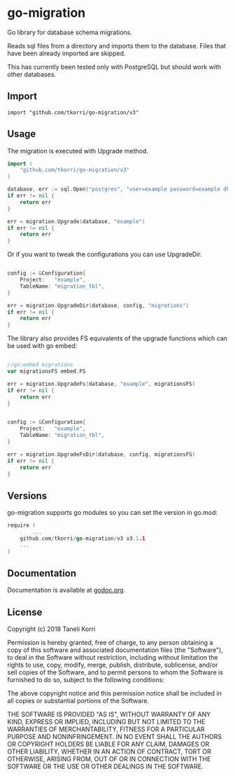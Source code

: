 # go-migration

Go library for database schema migrations.

Reads sql files from a directory and imports them to the database. Files that
have been already imported are skipped.

This has currently been tested only with PostgreSQL but should work with other
databases.

## Import

    import "github.com/tkorri/go-migration/v3"

## Usage

The migration is executed with Upgrade method.

```go
import (
    "github.com/tkorri/go-migration/v3"
)

database, err := sql.Open("postgres", "user=example password=example dbname=example sslmode=disable")
if err != nil {
    return err
}

err = migration.Upgrade(database, "example")
if err != nil {
    return err
}
```

Or if you want to tweak the configurations you can use UpgradeDir.

```go

config := &Configuration{
    Project:   "example",
    TableName: "migration_tbl",
}

err = migration.UpgradeDir(database, config, "migrations")
if err != nil {
    return err
}
```

The library also provides FS equivalents of the upgrade functions which can be used with go embed:

```go

//go:embed migrations
var migrationsFS embed.FS

err = migration.UpgradeFs(database, "example", migrationsFS)
if err != nil {
    return err
}


config := &Configuration{
    Project:   "example",
    TableName: "migration_tbl",
}

err = migration.UpgradeFsDir(database, config, migrationsFS)
if err != nil {
    return err
}
```

## Versions

go-migration supports go modules so you can set the version in go.mod:

```go
require (
        ...
	github.com/tkorri/go-migration/v3 v3.1.1
	...
)
```

## Documentation

Documentation is available at
[godoc.org](http://godoc.org/github.com/tkorri/go-migration).


## License

Copyright (c) 2018 Taneli Korri

Permission is hereby granted, free of charge, to any person obtaining a copy
of this software and associated documentation files (the "Software"), to deal
in the Software without restriction, including without limitation the rights
to use, copy, modify, merge, publish, distribute, sublicense, and/or sell
copies of the Software, and to permit persons to whom the Software is
furnished to do so, subject to the following conditions:

The above copyright notice and this permission notice shall be included in
all copies or substantial portions of the Software.

THE SOFTWARE IS PROVIDED "AS IS", WITHOUT WARRANTY OF ANY KIND, EXPRESS OR
IMPLIED, INCLUDING BUT NOT LIMITED TO THE WARRANTIES OF MERCHANTABILITY,
FITNESS FOR A PARTICULAR PURPOSE AND NONINFRINGEMENT. IN NO EVENT SHALL THE
AUTHORS OR COPYRIGHT HOLDERS BE LIABLE FOR ANY CLAIM, DAMAGES OR OTHER
LIABILITY, WHETHER IN AN ACTION OF CONTRACT, TORT OR OTHERWISE, ARISING FROM,
OUT OF OR IN CONNECTION WITH THE SOFTWARE OR THE USE OR OTHER DEALINGS IN
THE SOFTWARE.
